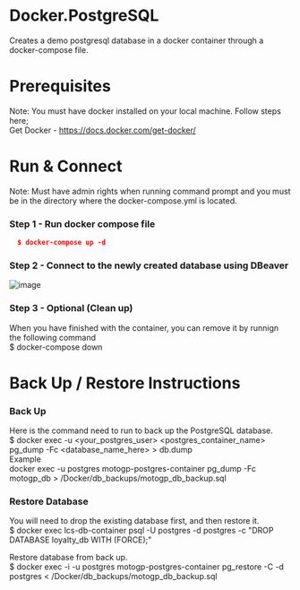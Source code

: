 # Docker.PostgreSQL
Creates a demo postgresql database in a docker container through a docker-compose file.

# Prerequisites
Note: You must have docker installed on your local machine. Follow steps here;\
  Get Docker - https://docs.docker.com/get-docker/

# Run & Connect
Note: Must have admin rights when running command prompt and you must be in the directory where the docker-compose.yml is located.

### Step 1 - Run docker compose file
```json
  $ docker-compose up -d
```
  
### Step 2 - Connect to the newly created database using DBeaver
  
![image](https://user-images.githubusercontent.com/56781613/171974506-ecb6a7a0-67df-4529-a2df-a0ad9497156d.png)

### Step 3 - Optional (Clean up)
  When you have finished with the container, you can remove it by runnign the following command\
  $ docker-compose down

# Back Up / Restore Instructions
### Back Up
  Here is the command need to run to back up the PostgreSQL database.\
    $ docker exec -u <your_postgres_user> <postgres_container_name> pg_dump -Fc <database_name_here> > db.dump\
  Example\
    docker exec -u postgres motogp-postgres-container pg_dump -Fc motogp_db > /Docker/db_backups/motogp_db_backup.sql

### Restore Database
You will need to drop the existing database first, and then restore it.\
  $ docker exec lcs-db-container psql -U postgres -d postgres -c "DROP DATABASE loyalty_db WITH (FORCE);"
  
Restore database from back up.\
  $ docker exec -i -u postgres motogp-postgres-container pg_restore -C -d postgres < /Docker/db_backups/motogp_db_backup.sql
